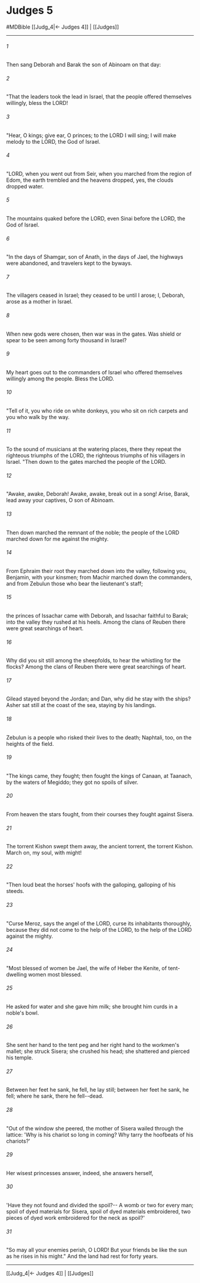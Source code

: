 # Judges 5
#MDBible
[[Judg_4|← Judges 4]] | [[Judges]]

***

###### 1 
Then sang Deborah and Barak the son of Abinoam on that day: 

###### 2 
"That the leaders took the lead in Israel, that the people offered themselves willingly, bless the LORD! 

###### 3 
"Hear, O kings; give ear, O princes; to the LORD I will sing; I will make melody to the LORD, the God of Israel. 

###### 4 
"LORD, when you went out from Seir, when you marched from the region of Edom, the earth trembled and the heavens dropped, yes, the clouds dropped water. 

###### 5 
The mountains quaked before the LORD, even Sinai before the LORD, the God of Israel. 

###### 6 
"In the days of Shamgar, son of Anath, in the days of Jael, the highways were abandoned, and travelers kept to the byways. 

###### 7 
The villagers ceased in Israel; they ceased to be until I arose; I, Deborah, arose as a mother in Israel. 

###### 8 
When new gods were chosen, then war was in the gates. Was shield or spear to be seen among forty thousand in Israel? 

###### 9 
My heart goes out to the commanders of Israel who offered themselves willingly among the people. Bless the LORD. 

###### 10 
"Tell of it, you who ride on white donkeys, you who sit on rich carpets and you who walk by the way. 

###### 11 
To the sound of musicians at the watering places, there they repeat the righteous triumphs of the LORD, the righteous triumphs of his villagers in Israel. "Then down to the gates marched the people of the LORD. 

###### 12 
"Awake, awake, Deborah! Awake, awake, break out in a song! Arise, Barak, lead away your captives, O son of Abinoam. 

###### 13 
Then down marched the remnant of the noble; the people of the LORD marched down for me against the mighty. 

###### 14 
From Ephraim their root they marched down into the valley, following you, Benjamin, with your kinsmen; from Machir marched down the commanders, and from Zebulun those who bear the lieutenant's staff; 

###### 15 
the princes of Issachar came with Deborah, and Issachar faithful to Barak; into the valley they rushed at his heels. Among the clans of Reuben there were great searchings of heart. 

###### 16 
Why did you sit still among the sheepfolds, to hear the whistling for the flocks? Among the clans of Reuben there were great searchings of heart. 

###### 17 
Gilead stayed beyond the Jordan; and Dan, why did he stay with the ships? Asher sat still at the coast of the sea, staying by his landings. 

###### 18 
Zebulun is a people who risked their lives to the death; Naphtali, too, on the heights of the field. 

###### 19 
"The kings came, they fought; then fought the kings of Canaan, at Taanach, by the waters of Megiddo; they got no spoils of silver. 

###### 20 
From heaven the stars fought, from their courses they fought against Sisera. 

###### 21 
The torrent Kishon swept them away, the ancient torrent, the torrent Kishon. March on, my soul, with might! 

###### 22 
"Then loud beat the horses' hoofs with the galloping, galloping of his steeds. 

###### 23 
"Curse Meroz, says the angel of the LORD, curse its inhabitants thoroughly, because they did not come to the help of the LORD, to the help of the LORD against the mighty. 

###### 24 
"Most blessed of women be Jael, the wife of Heber the Kenite, of tent-dwelling women most blessed. 

###### 25 
He asked for water and she gave him milk; she brought him curds in a noble's bowl. 

###### 26 
She sent her hand to the tent peg and her right hand to the workmen's mallet; she struck Sisera; she crushed his head; she shattered and pierced his temple. 

###### 27 
Between her feet he sank, he fell, he lay still; between her feet he sank, he fell; where he sank, there he fell--dead. 

###### 28 
"Out of the window she peered, the mother of Sisera wailed through the lattice: 'Why is his chariot so long in coming? Why tarry the hoofbeats of his chariots?' 

###### 29 
Her wisest princesses answer, indeed, she answers herself, 

###### 30 
'Have they not found and divided the spoil?-- A womb or two for every man; spoil of dyed materials for Sisera, spoil of dyed materials embroidered, two pieces of dyed work embroidered for the neck as spoil?' 

###### 31 
"So may all your enemies perish, O LORD! But your friends be like the sun as he rises in his might." And the land had rest for forty years. 

***

[[Judg_4|← Judges 4]] | [[Judges]]
